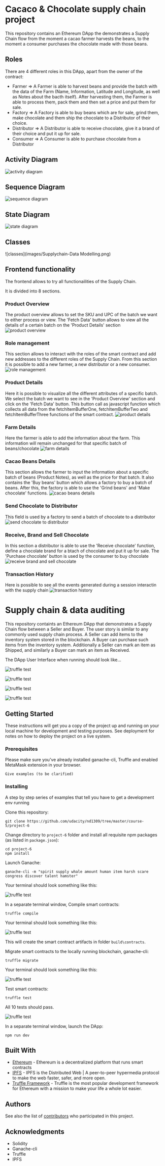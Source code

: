 # Cacaco & Chocolate supply chain project
This repository contains an Ethereum DApp the demonstrates a Supply Chain flow from the moment a cacao farmer harvests the beans, to the moment a consumer purchases the chocolate made with those beans.

## Roles
There are 4 different roles in this DApp, apart from the owner of the contract:
- Farmer => A Farmer is able to harvest beans and provide the batch with the data of the Farm (Name, Information, Latitude and Longitude, as well as Notes about the bacth itself). After harvesting them, the Farmer is able to process them, pack them and then set a price and put them for sale.
- Factory => A Factory is able to buy beans which are for sale, grind them, make chocolate and them ship the chocolate to a Distributor of their choice. 
- Distributor => A Distributor is able to receive chocolate, give it a brand of their choice and put it up for sale.
- Consumer => A Consumer is able to purchase chocolate from a Distributor

## Activity Diagram

![activity diagram](images/Supplychain-Activity.png)

## Sequence Diagram

![sequence diagram](images/Supplychain-Sequence.png)

## State Diagram

![state diagram](images/Supplychain-State.png)

## Classes

![classes](images/Supplychain-Data Modelling.png)


## Frontend functionality
The frontend allows to try all functionailities of the Supply Chain. 

It is divided into 8 sections.

### Product Overview
The product overview allows to set the SKU and UPC of the batch we want to either process or view. The 'Fetch Data' button allows to view all the details of a certain batch on the 'Product Details' section
![product overview](images/frontend1.png)

### Role management
This section allows to interact with the roles of the smart contract and add new addresses to the different roles of the Supply Chain. From this section it is possible to add a new farmer, a new distributor or a new consumer.
![role management](images/frontend2.png)

### Product Details
Here it is possible to visualize all the different attributes of a specific batch. We select the batch we want to see in the 'Product Overview' section and click on the 'Fetch Data' button. This button call as javascript function which collects all data from the fetchItemBufferOne, fetchItemBufferTwo and fetchItemBufferThree functions of the smart contract.
![product details](images/frontend3.png)

### Farm Details
Here the farmer is able to add the information about the farm. This information will remain unchanged for that specific batch of beans/chocolate
![farm details](images/frontend4.png)

### Cacao Beans Details
This section allows the farmer to input the information about a specific batch of beans (Product Notes), as well as the price for that batch.
It also contains the 'Buy beans' button which allows a factory to buy a batch of beans. After this, the factory is able to use the 'Grind beans' and 'Make chocolate' functions.
![cacao beans details](images/frontend5.png)

### Send Chocolate to Distributor
This field is used by a factory to send a batch of chocolate to a distributor
![send chocolate to distributor](images/frontend6.png)

### Receive, Brand and Sell Chocolate
In this section a distributor is able to use the 'Receive chocolate' function, define a chocolate brand for a btach of chocolate and put it up for sale.
The 'Purchase chocolate' button is used by the consumer to buy chocolate
![receive brand and sell chocolate](images/frontend7.png)

### Transaction History
Here is possible to see all the events generated during a session interactin with the supply chain
![transaction history](images/frontend8.png)



# Supply chain & data auditing

This repository containts an Ethereum DApp that demonstrates a Supply Chain flow between a Seller and Buyer. The user story is similar to any commonly used supply chain process. A Seller can add items to the inventory system stored in the blockchain. A Buyer can purchase such items from the inventory system. Additionally a Seller can mark an item as Shipped, and similarly a Buyer can mark an item as Received.

The DApp User Interface when running should look like...

![truffle test](images/ftc_product_overview.png)

![truffle test](images/ftc_farm_details.png)

![truffle test](images/ftc_product_details.png)

![truffle test](images/ftc_transaction_history.png)


## Getting Started

These instructions will get you a copy of the project up and running on your local machine for development and testing purposes. See deployment for notes on how to deploy the project on a live system.

### Prerequisites

Please make sure you've already installed ganache-cli, Truffle and enabled MetaMask extension in your browser.

```
Give examples (to be clarified)
```

### Installing

A step by step series of examples that tell you have to get a development env running

Clone this repository:

```
git clone https://github.com/udacity/nd1309/tree/master/course-5/project-6
```

Change directory to ```project-6``` folder and install all requisite npm packages (as listed in ```package.json```):

```
cd project-6
npm install
```

Launch Ganache:

```
ganache-cli -m "spirit supply whale amount human item harsh scare congress discover talent hamster"
```

Your terminal should look something like this:

![truffle test](images/ganache-cli.png)

In a separate terminal window, Compile smart contracts:

```
truffle compile
```

Your terminal should look something like this:

![truffle test](images/truffle_compile.png)

This will create the smart contract artifacts in folder ```build\contracts```.

Migrate smart contracts to the locally running blockchain, ganache-cli:

```
truffle migrate
```

Your terminal should look something like this:

![truffle test](images/truffle_migrate.png)

Test smart contracts:

```
truffle test
```

All 10 tests should pass.

![truffle test](images/truffle_test.png)

In a separate terminal window, launch the DApp:

```
npm run dev
```

## Built With

* [Ethereum](https://www.ethereum.org/) - Ethereum is a decentralized platform that runs smart contracts
* [IPFS](https://ipfs.io/) - IPFS is the Distributed Web | A peer-to-peer hypermedia protocol
to make the web faster, safer, and more open.
* [Truffle Framework](http://truffleframework.com/) - Truffle is the most popular development framework for Ethereum with a mission to make your life a whole lot easier.


## Authors

See also the list of [contributors](https://github.com/your/project/contributors.md) who participated in this project.

## Acknowledgments

* Solidity
* Ganache-cli
* Truffle
* IPFS
